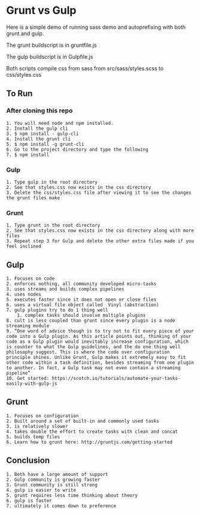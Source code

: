 # Grunt vs Gulp

Here is a simple demo of running sass demo and autoprefixing with both grunt and gulp.

The grunt buildscript is in gruntfile.js

The gulp buildscript is in Gulpfile.js

Both scripts compile css from sass from src/sass/styles.scss to css/styles.css

## To Run

### After cloning this repo

    1. You will need node and npm installed.
    2. Install the gulp cli
    3. $ npm install - gulp-cli
    4. Install the grunt cli 
    5. $ npm install -g grunt-cli
    6. Go to the project directory and type the following
    7. $ npm install

### Gulp
    1. Type gulp in the root directory
    2. See that styles.css now exists in the css directory
    3. Delete the css/styles.css file after viewing it to see the changes the grunt files make


### Grunt
    1. Type grunt in the root directory
    2. See that styles.css now exists in the css directory along with more files
    3. Repeat step 3 for Gulp and delete the other extra files made if you feel inclined

## Gulp
    1. Focuses on code
    2. enforces nothing, all community developed micro-tasks
    3. uses streams and builds complex pipelines
    4. uses nodes
    5. executes faster since it does not open or close files
    6. uses a virtual file object called  Vinyl (abstraction)
    7. gulp plugins try to do 1 thing well
        1. complex tasks should involve multiple plugins
    8. cult is less coupled than grunt since every plugin is a node streaming module
    9. “One word of advice though is to try not to fit every piece of your code into a Gulp plugin. As this article points out, thinking of your code as a Gulp plugin would inevitably increase configuration, which is counter to what the Gulp guidelines, and the do one thing well philosophy suggest. This is where the code over configuration principle shines. Unlike Grunt, Gulp makes it extremely easy to fit other code within a task definition, besides streaming from one plugin to another. In fact, a Gulp task may not even contain a streaming pipeline”
    10. Get started: https://scotch.io/tutorials/automate-your-tasks-easily-with-gulp-js

## Grunt
    1. Focuses on configuration
    2. Built around a set of built-in and commonly used tasks
    3. is relatively slower
    4. takes double the effort to create tasks with clean and concat
    5. builds temp files
    6. Learn how to grunt here: http://gruntjs.com/getting-started

## Conclusion
    1. Both have a large amount of support
    2. Gulp community is growing faster
    3. Grunt community is still strong
    4. gulp is easier to write
    5. grunt requires less time thinking about theory
    6. gulp is faster
    7. ultimately it comes down to preference

